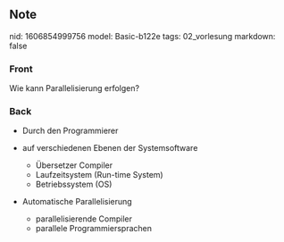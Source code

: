 ## Note
nid: 1606854999756
model: Basic-b122e
tags: 02_vorlesung
markdown: false

### Front
<p>Wie kann Parallelisierung erfolgen?</p>

### Back
<ul style= 
"font-weight:400;letter-spacing:normal;text-indent:0px;text-transform:none;white-space:normal;word-spacing:0px">
  <li>
    <p>Durch den Programmierer
  <li>
    <p>auf verschiedenen Ebenen der Systemsoftware
    <ul>
      <li>Übersetzer Compiler
      <li>Laufzeitsystem (Run-time System)
      <li>Betriebssystem (OS)
    </ul>
  <li>
    <p>Automatische Parallelisierung
    <ul>
      <li>parallelisierende Compiler
      <li>parallele Programmiersprachen
    </ul>
</ul>
